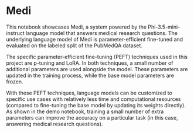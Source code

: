 # Medi
This notebook showcases Medi, a system powered by the Phi-3.5-mini-instruct language model that answers medical research questions. The underlying language model of Medi is parameter-efficient fine-tuned and evaluated on the labeled split of the PubMedQA dataset.

The specific parameter-efficient fine-tuning (PEFT) techniques used in this project are p-tuning and LoRA. In both techniques, a small number of additional parameters are used alongside the model. These parameters are updated in the training process, while the base model parameters are frozen.

With these PEFT techniques, language models can be customized to specific use cases with relatively less time and computational resources (compared to fine-tuning the base model by updating its weights directly). As shown in the demo notebook, training a small number of extra parameters can improve the accuracy on a particular task (in this case, answering medical research questions). 
